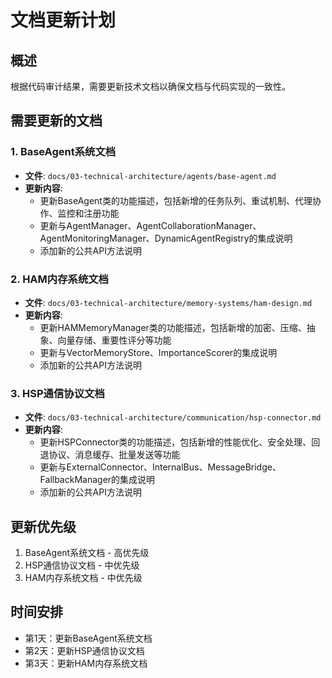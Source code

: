 # 文档更新计划

## 概述
根据代码审计结果，需要更新技术文档以确保文档与代码实现的一致性。

## 需要更新的文档

### 1. BaseAgent系统文档
- **文件**: `docs/03-technical-architecture/agents/base-agent.md`
- **更新内容**:
  - 更新BaseAgent类的功能描述，包括新增的任务队列、重试机制、代理协作、监控和注册功能
  - 更新与AgentManager、AgentCollaborationManager、AgentMonitoringManager、DynamicAgentRegistry的集成说明
  - 添加新的公共API方法说明

### 2. HAM内存系统文档
- **文件**: `docs/03-technical-architecture/memory-systems/ham-design.md`
- **更新内容**:
  - 更新HAMMemoryManager类的功能描述，包括新增的加密、压缩、抽象、向量存储、重要性评分等功能
  - 更新与VectorMemoryStore、ImportanceScorer的集成说明
  - 添加新的公共API方法说明

### 3. HSP通信协议文档
- **文件**: `docs/03-technical-architecture/communication/hsp-connector.md`
- **更新内容**:
  - 更新HSPConnector类的功能描述，包括新增的性能优化、安全处理、回退协议、消息缓存、批量发送等功能
  - 更新与ExternalConnector、InternalBus、MessageBridge、FallbackManager的集成说明
  - 添加新的公共API方法说明

## 更新优先级
1. BaseAgent系统文档 - 高优先级
2. HSP通信协议文档 - 中优先级
3. HAM内存系统文档 - 中优先级

## 时间安排
- 第1天：更新BaseAgent系统文档
- 第2天：更新HSP通信协议文档
- 第3天：更新HAM内存系统文档
